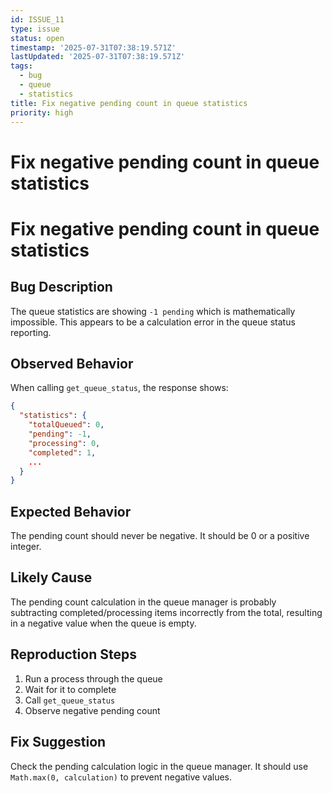 ```yaml
---
id: ISSUE_11
type: issue
status: open
timestamp: '2025-07-31T07:38:19.571Z'
lastUpdated: '2025-07-31T07:38:19.571Z'
tags:
  - bug
  - queue
  - statistics
title: Fix negative pending count in queue statistics
priority: high
---
```


# Fix negative pending count in queue statistics

# Fix negative pending count in queue statistics

## Bug Description
The queue statistics are showing `-1 pending` which is mathematically impossible. This appears to be a calculation error in the queue status reporting.

## Observed Behavior
When calling `get_queue_status`, the response shows:
```json
{
  "statistics": {
    "totalQueued": 0,
    "pending": -1,
    "processing": 0,
    "completed": 1,
    ...
  }
}
```

## Expected Behavior
The pending count should never be negative. It should be 0 or a positive integer.

## Likely Cause
The pending count calculation in the queue manager is probably subtracting completed/processing items incorrectly from the total, resulting in a negative value when the queue is empty.

## Reproduction Steps
1. Run a process through the queue
2. Wait for it to complete
3. Call `get_queue_status`
4. Observe negative pending count

## Fix Suggestion
Check the pending calculation logic in the queue manager. It should use `Math.max(0, calculation)` to prevent negative values.